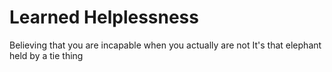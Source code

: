 # Learned Helplessness

Believing that you are incapable when you actually are not
It's that elephant held by a tie thing

